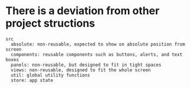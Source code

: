 

# There is a deviation from other project structions

```
src
  absolute: non-reusable, expected to show on absolute position from screen
  components: reusable components such as buttons, alerts, and text boxes
  panels: non-reusable, but designed to fit in tight spaces
  views: non-reusable, designed to fit the whole screen
  util: global utility functions
  store: app state
```
